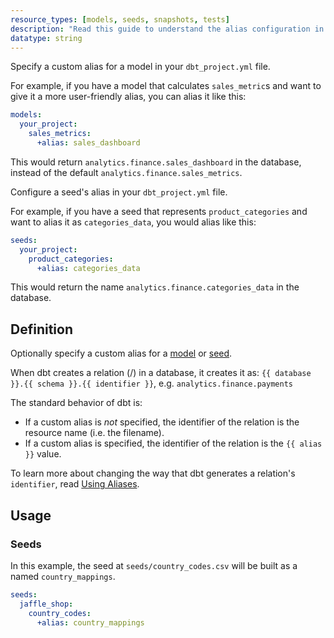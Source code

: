 ```yaml
---
resource_types: [models, seeds, snapshots, tests]
description: "Read this guide to understand the alias configuration in dbt."
datatype: string
---
```



<Tabs>
<TabItem value="model" label="Model">

Specify a custom alias for a model in your `dbt_project.yml` file. 

For example, if you have a model that calculates `sales_metric`s and want to give it a more user-friendly alias, you can alias it like this:

<File name='dbt_project.yml'>

```yml
models:
  your_project:
    sales_metrics:
      +alias: sales_dashboard
```
</File>

This would return `analytics.finance.sales_dashboard` in the database, instead of the default `analytics.finance.sales_metrics`.
</TabItem>

<TabItem value="seeds" label="Seeds">

Configure a seed's alias in your `dbt_project.yml` file. 

For example, if you have a seed that represents `product_categories` and want to alias it as `categories_data`, you would alias like this:

<File name='dbt_project.yml'>

```yml
seeds:
  your_project:
    product_categories:
      +alias: categories_data
```

This would return the name `analytics.finance.categories_data` in the database.

</File>
</TabItem>
</Tabs>

## Definition

Optionally specify a custom alias for a [model](/docs/build/models) or [seed](/docs/build/seeds).

When dbt creates a relation (<Term id="table" />/<Term id="view" />) in a database, it creates it as: `{{ database }}.{{ schema }}.{{ identifier }}`, e.g. `analytics.finance.payments`

The standard behavior of dbt is:
* If a custom alias is _not_ specified, the identifier of the relation is the resource name (i.e. the filename).
* If a custom alias is specified, the identifier of the relation is the `{{ alias }}` value.

To learn more about changing the way that dbt generates a relation's `identifier`, read [Using Aliases](/docs/build/custom-aliases).


## Usage

### Seeds

In this example, the seed at `seeds/country_codes.csv` will be built as a <Term id="table" /> named `country_mappings`.

<File name='dbt_project.yml'>

```yml
seeds:
  jaffle_shop:
    country_codes:
      +alias: country_mappings

```

</File>
